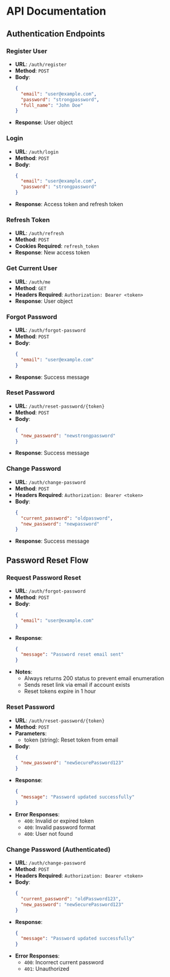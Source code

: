 # API Documentation

## Authentication Endpoints

### Register User
- **URL**: `/auth/register`
- **Method**: `POST`
- **Body**:
  ```json
  {
    "email": "user@example.com",
    "password": "strongpassword",
    "full_name": "John Doe"
  }
  ```
- **Response**: User object

### Login
- **URL**: `/auth/login`
- **Method**: `POST`
- **Body**:
  ```json
  {
    "email": "user@example.com",
    "password": "strongpassword"
  }
  ```
- **Response**: Access token and refresh token

### Refresh Token
- **URL**: `/auth/refresh`
- **Method**: `POST`
- **Cookies Required**: `refresh_token`
- **Response**: New access token

### Get Current User
- **URL**: `/auth/me`
- **Method**: `GET`
- **Headers Required**: `Authorization: Bearer <token>`
- **Response**: User object

### Forgot Password
- **URL**: `/auth/forgot-password`
- **Method**: `POST`
- **Body**:
  ```json
  {
    "email": "user@example.com"
  }
  ```
- **Response**: Success message

### Reset Password
- **URL**: `/auth/reset-password/{token}`
- **Method**: `POST`
- **Body**:
  ```json
  {
    "new_password": "newstrongpassword"
  }
  ```
- **Response**: Success message

### Change Password
- **URL**: `/auth/change-password`
- **Method**: `POST`
- **Headers Required**: `Authorization: Bearer <token>`
- **Body**:
  ```json
  {
    "current_password": "oldpassword",
    "new_password": "newpassword"
  }
  ```
- **Response**: Success message

## Password Reset Flow

### Request Password Reset
- **URL**: `/auth/forgot-password`
- **Method**: `POST`
- **Body**:
  ```json
  {
    "email": "user@example.com"
  }
  ```
- **Response**: 
  ```json
  {
    "message": "Password reset email sent"
  }
  ```
- **Notes**: 
  - Always returns 200 status to prevent email enumeration
  - Sends reset link via email if account exists
  - Reset tokens expire in 1 hour

### Reset Password
- **URL**: `/auth/reset-password/{token}`
- **Method**: `POST`
- **Parameters**: 
  - token (string): Reset token from email
- **Body**:
  ```json
  {
    "new_password": "newSecurePassword123"
  }
  ```
- **Response**:
  ```json
  {
    "message": "Password updated successfully"
  }
  ```
- **Error Responses**:
  - `400`: Invalid or expired token
  - `400`: Invalid password format
  - `400`: User not found

### Change Password (Authenticated)
- **URL**: `/auth/change-password`
- **Method**: `POST`
- **Headers Required**: `Authorization: Bearer <token>`
- **Body**:
  ```json
  {
    "current_password": "oldPassword123",
    "new_password": "newSecurePassword123"
  }
  ```
- **Response**:
  ```json
  {
    "message": "Password updated successfully"
  }
  ```
- **Error Responses**:
  - `400`: Incorrect current password
  - `401`: Unauthorized 